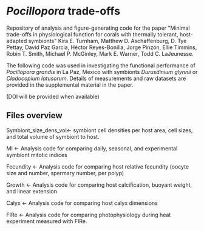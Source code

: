 # <i> Pocillopora</i> trade-offs

Repository of analysis and figure-generating code for the paper "Minimal trade-offs in physiological function for corals with thermally tolerant, host-adapted symbionts" Kira E. Turnham, Matthew D. Aschaffenburg, D. Tye Pettay, David Paz Garcia, Héctor Reyes-Bonilla, Jorge Pinzón, Ellie Timmins, Robin T. Smith, Michael P. McGinley, Mark E. Warner, Todd C. LaJeunesse. 

The following code was used in investigating the functional performance of <i> Pocillopora grandis</i>  in La Paz, Mexico with symbionts <i> Durusdinium glynnii</i> or <i> Cladocopium latusorum</i>.  Details of measurements and raw datasets are provided in the supplemental material in the paper.

(DOI will be provided when available)

## Files overview ##

Symbiont_size_dens_vol<- symbiont cell densities per host area, cell sizes, and total volume of symbiont to host. 

MI <- Analysis code for comparing daily, seasonal, and experimental symbiont mitotic indices

Fecundity <- Analysis code for comparing host relative fecundity (oocyte size and number, spermary number, per polyp)

Growth <- Analysis code for comparing host calcification, buoyant weight, and linear extension

Calyx <- Analysis code for comparing host calyx dimensions

FIRe <- Analysis code for comparing photophysiology during heat experiment measured with FIRe.


